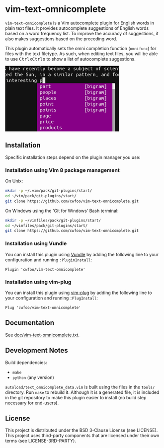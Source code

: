 # vim-text-omnicomplete
`vim-text-omnicomplete` is a Vim autocomplete plugin for English words in plain
text files. It provides autocomplete suggestions of English words based on a
word frequency list. To improve the accuracy of suggestions, it also makes
suggestions based on the preceding word.

This plugin automatically sets the omni completion function (`omnifunc`) for
files with the text filetype. As such, when editing text files, you will
be able to use <kbd>Ctrl</kbd><kbd>x</kbd><kbd>Ctrl</kbd><kbd>o</kbd> to show
a list of autocomplete suggestions.

![vim-text-omnicomplete screenshot](screenshot.png)


## Installation
Specific installation steps depend on the plugin manager you use:

### Installation using Vim 8 package management
On Unix:
```bash
mkdir -p ~/.vim/pack/git-plugins/start/
cd ~/vim/pack/git-plugins/start/
git clone https://github.com/cwfoo/vim-text-omnicomplete.git
```

On Windows using the 'Git for Windows' Bash terminal:
```bash
mkdir -p ~/vimfiles/pack/git-plugins/start/
cd ~/vimfiles/pack/git-plugins/start/
git clone https://github.com/cwfoo/vim-text-omnicomplete.git
```

### Installation using Vundle
You can install this plugin using [Vundle](https://github.com/VundleVim/Vundle.vim)
by adding the following line to your configuration and running `:PluginInstall`:
```vim
Plugin 'cwfoo/vim-text-omnicomplete'
```

### Installation using vim-plug
You can install this plugin using [vim-plug](https://github.com/junegunn/vim-plug)
by adding the following line to your configuration and running `:PlugInstall`:
```vim
Plug 'cwfoo/vim-text-omnicomplete'
```


## Documentation
See [doc/vim-text-omnicomplete.txt](doc/vim-text-omnicomplete.txt).


## Development Notes
Build dependencies:
* `make`
* `python` (any version)

`autoload/text_omnicomplete_data.vim` is built using the files in the `tools/`
directory. Run `make` to rebuild it. Although it is a generated file, it is
included in the git repository to make this plugin easier to install (no build
step necessary for end-users).


## License
This project is distributed under the BSD 3-Clause License (see LICENSE).
This project uses third-party components that are licensed under their own terms
(see LICENSE-3RD-PARTY).
